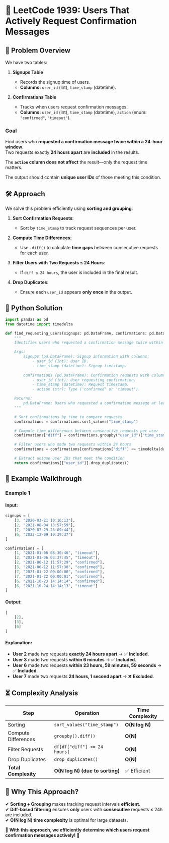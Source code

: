 # 🎯 **LeetCode 1939: Users That Actively Request Confirmation Messages**

## 📌 **Problem Overview**
We have two tables:

1. **Signups Table**  
   - Records the signup time of users.  
   - **Columns:** `user_id` (int), `time_stamp` (datetime).  

2. **Confirmations Table**  
   - Tracks when users request confirmation messages.  
   - **Columns:** `user_id` (int), `time_stamp` (datetime), `action` (enum: `"confirmed"`, `"timeout"`).  

### **Goal**
Find users who **requested a confirmation message twice within a 24-hour window**.  
Two requests exactly **24 hours apart** are **included** in the results.  

The **`action` column does not affect** the result—only the request time matters.

The output should contain **unique user IDs** of those meeting this condition.

## 🛠 **Approach**
We solve this problem efficiently using **sorting and grouping**:

1. **Sort Confirmation Requests**:  
   - Sort by `time_stamp` to track request sequences per user.

2. **Compute Time Differences**:  
   - Use `.diff()` to calculate **time gaps** between consecutive requests for each user.

3. **Filter Users with Two Requests ≤ 24 Hours**:  
   - If `diff ≤ 24 hours`, the user is included in the final result.

4. **Drop Duplicates**:  
   - Ensure each `user_id` appears **only once** in the output.

## 🚀 **Python Solution**
```python
import pandas as pd
from datetime import timedelta

def find_requesting_users(signups: pd.DataFrame, confirmations: pd.DataFrame) -> pd.DataFrame:
    """
    Identifies users who requested a confirmation message twice within a 24-hour window.

    Args:
        signups (pd.DataFrame): Signup information with columns:
            - user_id (int): User ID.
            - time_stamp (datetime): Signup timestamp.
        
        confirmations (pd.DataFrame): Confirmation requests with columns:
            - user_id (int): User requesting confirmation.
            - time_stamp (datetime): Request timestamp.
            - action (str): Type ('confirmed' or 'timeout').

    Returns:
        pd.DataFrame: Users who requested a confirmation message at least twice within 24 hours.
    """

    # Sort confirmations by time to compare requests
    confirmations = confirmations.sort_values("time_stamp")

    # Compute time differences between consecutive requests per user
    confirmations["diff"] = confirmations.groupby("user_id")["time_stamp"].diff()

    # Filter users who made two requests within 24 hours
    confirmations = confirmations[confirmations["diff"] <= timedelta(days=1)].dropna()

    # Extract unique user IDs that meet the condition
    return confirmations[["user_id"]].drop_duplicates()
```

## 📌 **Example Walkthrough**

### **Example 1**
#### **Input:**
```python
signups = [
    [3, "2020-03-21 10:16:13"],
    [2, "2021-08-04 13:57:59"],
    [7, "2020-07-29 23:09:44"],
    [6, "2022-12-09 10:39:37"]
]

confirmations = [
    [1, "2021-01-06 08:30:46", "timeout"],
    [2, "2021-01-06 03:37:45", "timeout"],
    [2, "2021-06-12 11:57:29", "confirmed"],
    [3, "2021-06-12 11:57:30", "confirmed"],
    [7, "2021-01-22 00:00:00", "confirmed"],
    [7, "2021-01-22 00:00:01", "confirmed"],
    [6, "2021-10-23 14:14:14", "confirmed"],
    [6, "2021-10-24 14:14:13", "timeout"]
]
```
#### **Output:**
```python
[
    [2],
    [3],
    [6]
]
```
#### **Explanation:**
- **User 2** made two requests **exactly 24 hours apart** → ✅ **Included**.
- **User 3** made two requests **within 6 minutes** → ✅ **Included**.
- **User 6** made two requests **within 23 hours, 59 minutes, 59 seconds** → ✅ **Included**.
- **User 7** made two requests **24 hours, 1 second apart** → ❌ **Excluded**.

## ⏳ **Complexity Analysis**
| Step | Operation | Time Complexity |
|------|------------|----------------|
| Sorting | `sort_values("time_stamp")` | **O(N log N)** |
| Compute Differences | `groupby().diff()` | **O(N)** |
| Filter Requests | `df[df["diff"] <= 24 hours]` | **O(N)** |
| Drop Duplicates | `drop_duplicates()` | **O(N)** |
| **Total Complexity** | **O(N log N) (due to sorting)** | ✅ Efficient |

## 🎯 **Why This Approach?**
✔ **Sorting + Grouping** makes tracking request intervals **efficient**.  
✔ **Diff-based filtering** ensures **only** users with **consecutive** requests ≤ 24h are included.  
✔ **O(N log N) time complexity** is optimal for large datasets.  

🚀 **With this approach, we efficiently determine which users request confirmation messages actively!** 🎯